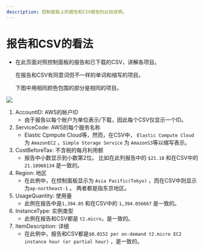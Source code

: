 ```yaml
---
description: 控制面板上的报告和CSV报告的比较说明。
---
```


# 报告和CSV的看法

* 在此页面对照控制面板的报告和已下载的CSV，讲解各项目。

  在报告和CSV有同意词但不一样的单词和缩写的项目。

  下图中用相同颜色包围的部分是相同的项目。

![](../.gitbook/assets/csv_report.png)

1. AccountID: AWS的帐户ID
   * 由于报告以每个帐户为单位表示/下载，因此每个CSV仅显示一个ID。
2. ServiceCode: AWS的每个服务名称
   * Elastic Cpmpute Cloud等，然而，在CSV中， `Elastic Compute Cloud` 为 `AmazonEC2` ，`Simple Storage Service` 为 `AmazonS3`等以缩写表示。
3. CostBeforeTax: 不含税的每月利用额
   * 报告中小数显示到小数第2位。 比如在此列报告中的 `$21.18` 和在CSV中的 `21.18966134` 是一致的。
4. Region: 地区
   * 在此例中，在控制面板显示为 `Asia Pacific(Tokyo)` ，而在CSV中则显示为`ap-northeast-1` 。 两者都是指东京地区。
5. UsageQuantity: 使用量
   * 此例在报告中是`1,394.05` 和在CSV中的 `1,394.056667` 是一致的。
6. InstanceType: 实例类型
   * 此例在报告和CSV都是 `t2.micro`，是一致的。
7. ItemDescription: 详细
   * 在此例中，报告和CSV都是`$0.0152 per on-demand t2.micro EC2 instance hour (or partial hour)` ，是一致的。



